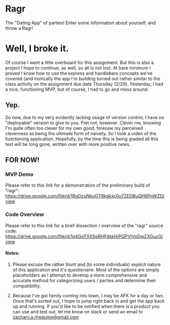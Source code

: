 # Ragr
The "Dating App" of parties! Enter some information about yourself, and throw a Ragr!


# Well, I broke it.
Of course I went a little overboard for this assignment. But this is also a project I hope to continue, as well, so all is not lost. At bare minimum I proved I know how to use the express and handlebars concepts we've covered (and ironically the app I'm building turned out rather similar to the class activity on the assignment due date Thursday 12/20). Yesterday, I had a nice, functioning MVP, but of course, I had to go and mess around.

## Yep. 
So now, due to my very evidently lacking usage of version control, I have no "deployable" version to give to you. Fret not, however. Clever me, knowing I'm quite often too clever for my own good, foresaw my perceived cleverness as being the ultimate form of naivety. So I took a video of the functioning application. Hopefully, by the time this is being graded all this text will be long gone, written over with more positive news.

## FOR NOW!

### MVP Demo
Please refer to this link for a demonstration of the preliminary build of "ragr":
https://drive.google.com/file/d/18gDzuNboGT9kgkxc0u7ZEDBuQH6PnWZD/view


### Code Overview
Please refer to this link for a brief dissection / overview of the "ragr" source code:
https://drive.google.com/file/d/1q4GoTXXSpRHFdskHiPQPVjVpDwZXGuyO/view






#### Notes:
1. Please excuse the rather blunt and (to some individuals) explicit nature of this application and it's questionaire. Most of the options are simply placeholders as I attempt to develop a more comprehensive and accurate method for categorizing users / parties and determine their compatibility. 

2. Because I've got family coming into town, I may be AFK for a day or two. Once that's sorted out, I hope to jump right back in and get the app back up and running. If you'd like to be notified when there is a product you can use and test out, let me know on slack or send an email to zachary.a.rheaume@gmail.com
